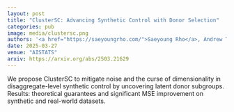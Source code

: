 ```yaml
---
layout: post
title: "ClusterSC: Advancing Synthetic Control with Donor Selection"
categories: pub
image: media/clustersc.png
authors: '<a href="https://saeyoungrho.com/">Saeyoung Rho</a>, Andrew Tang, <a href="https://njbergam.github.io/">Noah Bergam</a>, <a href="https://rachelcummings.com/">Rachel Cummings</a>, <a href="http://www.cs.columbia.edu/~misra/">Vishal Misra</a>'
date: 2025-03-27
venue: "AISTATS"
arxiv: https://arxiv.org/abs/2503.21629
---
```


We propose ClusterSC to mitigate noise and the curse of dimensionality in disaggregate-level synthetic control by uncovering latent donor subgroups. Results: theoretical guarantees and significant MSE improvement on synthetic and real-world datasets.

